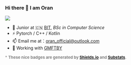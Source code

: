 ### Hi there 👋 I am Oran

<!--
**Oran-Ac/Oran-AC** is a ✨ _special_ ✨ repository because its `README.md` (this file) appears on your GitHub profile.

Here are some ideas to get you started:

- 🔭 I’m currently working on ...
- 🌱 I’m currently learning ...
- 👯 I’m looking to collaborate on ...
- 🤔 I’m looking for help with ...
- 💬 Ask me about ...
- 📫 How to reach me: ...
- 😄 Pronouns: ...
- ⚡ Fun fact: ...
-->
![](https://img.shields.io/badge/dynamic/json?color=grey&label=GitHub&query=%24.data.totalSubs&url=https%3A%2F%2Fapi.spencerwoo.com%2Fsubstats%2F%3Fsource%3Dgithub%26queryKey%3DOran-Ac) 
* :school: Junior at 🇨🇳 [BIT](https://www.bit.edu.cn/), *BSc in Computer Science*
* ⚡ Pytorch / C++ / Kotlin
* 📫 Email me at：oran_official@outlook.com
* :whale2: Working with [GMFTBY](https://github.com/gmftbyGMFTBY)


<font size =2 color = grey>\* **These nice badges are generated by [Shields.io](https://shields.io/) and [Substats](https://github.com/spencerwooo/Substats).** </font>
